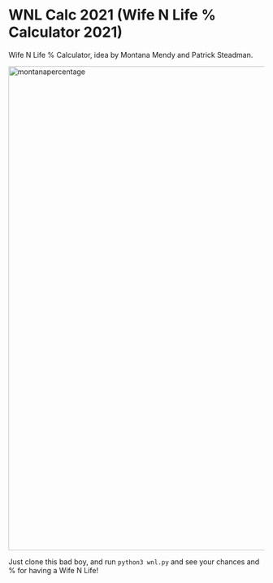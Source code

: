 # WNL Calc 2021 (Wife N Life % Calculator 2021)

Wife N Life % Calculator, idea by Montana Mendy and Patrick Steadman.

<img width="951" alt="montanapercentage" src="https://user-images.githubusercontent.com/20936398/124736687-190e6300-decc-11eb-91a2-51005e8258b6.png">

Just clone this bad boy, and run `python3 wnl.py` and see your chances and % for having a Wife N Life!
